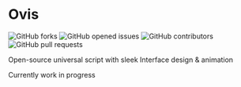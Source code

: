 # Ovis
![GitHub forks](https://img.shields.io/github/forks/sl-ius/Ovis?logo=github)
![GitHub opened issues](https://img.shields.io/github/issues/sl-ius/Ovis?logo=github)
![GitHub contributors](https://img.shields.io/github/contributors/sl-ius/Ovis)
![GitHub pull requests](https://img.shields.io/github/issues-pr/sl-ius/Ovis?logo=github)


Open-source universal script with sleek Interface design & animation

Currently work in progress
